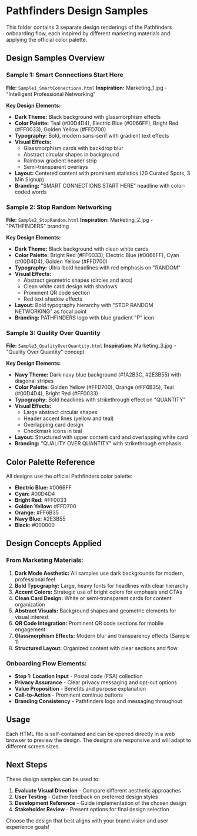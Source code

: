 # Pathfinders Design Samples

This folder contains 3 separate design renderings of the Pathfinders onboarding flow, each inspired by different marketing materials and applying the official color palette.

## Design Samples Overview

### Sample 1: Smart Connections Start Here
**File:** `Sample1_SmartConnections.html`
**Inspiration:** Marketing_1.jpg - "Intelligent Professional Networking"

**Key Design Elements:**
- **Dark Theme:** Black background with glassmorphism effects
- **Color Palette:** Teal (#00D4D4), Electric Blue (#0066FF), Bright Red (#FF0033), Golden Yellow (#FFD700)
- **Typography:** Bold, modern sans-serif with gradient text effects
- **Visual Effects:** 
  - Glassmorphism cards with backdrop blur
  - Abstract circular shapes in background
  - Rainbow gradient header strip
  - Semi-transparent overlays
- **Layout:** Centered content with prominent statistics (20 Curated Spots, 3 Min Signup)
- **Branding:** "SMART CONNECTIONS START HERE" headline with color-coded words

### Sample 2: Stop Random Networking
**File:** `Sample2_StopRandom.html`
**Inspiration:** Marketing_2.jpg - "PATHFINDERS" branding

**Key Design Elements:**
- **Dark Theme:** Black background with clean white cards
- **Color Palette:** Bright Red (#FF0033), Electric Blue (#0066FF), Cyan (#00D4D4), Golden Yellow (#FFD700)
- **Typography:** Ultra-bold headlines with red emphasis on "RANDOM"
- **Visual Effects:**
  - Abstract geometric shapes (circles and arcs)
  - Clean white card design with shadows
  - Prominent QR code section
  - Red text shadow effects
- **Layout:** Bold typography hierarchy with "STOP RANDOM NETWORKING" as focal point
- **Branding:** PATHFINDERS logo with blue gradient "P" icon

### Sample 3: Quality Over Quantity
**File:** `Sample3_QualityOverQuantity.html`
**Inspiration:** Marketing_3.jpg - "Quality Over Quantity" concept

**Key Design Elements:**
- **Navy Theme:** Dark navy blue background (#1A2B3C, #2E3B55) with diagonal stripes
- **Color Palette:** Golden Yellow (#FFD700), Orange (#FF6B35), Teal (#00D4D4), Bright Red (#FF0033)
- **Typography:** Bold headlines with strikethrough effect on "QUANTITY"
- **Visual Effects:**
  - Large abstract circular shapes
  - Header accent lines (yellow and teal)
  - Overlapping card design
  - Checkmark icons in teal
- **Layout:** Structured with upper content card and overlapping white card
- **Branding:** "QUALITY OVER QUANTITY" with strikethrough emphasis

## Color Palette Reference

All designs use the official Pathfinders color palette:

- **Electric Blue:** #0066FF
- **Cyan:** #00D4D4  
- **Bright Red:** #FF0033
- **Golden Yellow:** #FFD700
- **Orange:** #FF6B35
- **Navy Blue:** #2E3B55
- **Black:** #000000

## Design Concepts Applied

### From Marketing Materials:

1. **Dark Mode Aesthetic:** All samples use dark backgrounds for modern, professional feel
2. **Bold Typography:** Large, heavy fonts for headlines with clear hierarchy
3. **Accent Colors:** Strategic use of bright colors for emphasis and CTAs
4. **Clean Card Design:** White or semi-transparent cards for content organization
5. **Abstract Visuals:** Background shapes and geometric elements for visual interest
6. **QR Code Integration:** Prominent QR code sections for mobile engagement
7. **Glassmorphism Effects:** Modern blur and transparency effects (Sample 1)
8. **Structured Layout:** Organized content with clear sections and flow

### Onboarding Flow Elements:

- **Step 1: Location Input** - Postal code (FSA) collection
- **Privacy Assurance** - Clear privacy messaging and opt-out options
- **Value Proposition** - Benefits and purpose explanation
- **Call-to-Action** - Prominent continue buttons
- **Branding Consistency** - Pathfinders logo and messaging throughout

## Usage

Each HTML file is self-contained and can be opened directly in a web browser to preview the design. The designs are responsive and will adapt to different screen sizes.

## Next Steps

These design samples can be used to:
1. **Evaluate Visual Direction** - Compare different aesthetic approaches
2. **User Testing** - Gather feedback on preferred design styles
3. **Development Reference** - Guide implementation of the chosen design
4. **Stakeholder Review** - Present options for final design selection

Choose the design that best aligns with your brand vision and user experience goals!
